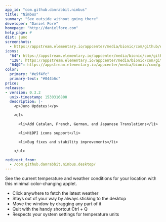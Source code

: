 ```yaml
---
app_id: "com.github.danrabbit.nimbus"
title: "Nimbus"
summary: "See outside without going there"
developer: "Daniel Foré"
homepage: "http://danielfore.com"
help_page: #
dist: juno
screenshots:
  - https://appstream.elementary.io/appcenter/media/bionic/com/github/danrabbit.nimbus/CE52828F7F5DCB246833F75E1DE0EC58/screenshots/image-1_orig.png
icons:
  "64": https://appstream.elementary.io/appcenter/media/bionic/com/github/danrabbit.nimbus/CE52828F7F5DCB246833F75E1DE0EC58/icons/64x64/com.github.danrabbit.nimbus_com.github.danrabbit.nimbus.png
  "128": https://appstream.elementary.io/appcenter/media/bionic/com/github/danrabbit.nimbus/CE52828F7F5DCB246833F75E1DE0EC58/icons/128x128/com.github.danrabbit.nimbus_com.github.danrabbit.nimbus.png
  "64@2": https://appstream.elementary.io/appcenter/media/bionic/com/github/danrabbit.nimbus/CE52828F7F5DCB246833F75E1DE0EC58/icons/64x64@2/com.github.danrabbit.nimbus_com.github.danrabbit.nimbus.png
color:
  primary: "#e9f4fc"
  primary-text: "#044b6c"
price: 
releases:
- version: 0.3.2
  unix-timestamp: 1530316800
  description: |-
    <p>Juno Updates!</p>

    <ul>

      <li>Add Catalan, French, German, and Japanese Translations</li>

      <li>HiDPI icons support</li>

      <li>Bug fixes and stability improvements</li>

    </ul>

redirect_from:
  - /com.github.danrabbit.nimbus.desktop/
---
```

<p>See the current temperature and weather conditions for your location with this minimal color-changing applet.</p>
<ul>
  <li>Click anywhere to fetch the latest weather</li>
  <li>Stays out of your way by always sticking to the desktop</li>
  <li>Move the window by dragging any part of it</li>
  <li>Quit with the handy shortcut Ctrl + Q</li>
  <li>Respects your system settings for temperature units</li>
</ul>
